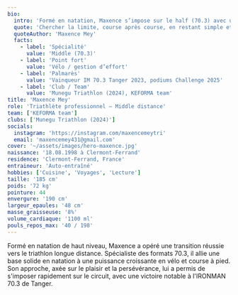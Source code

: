 ```yaml
---
bio:
  intro: 'Formé en natation, Maxence s’impose sur le half (70.3) avec une approche offensive à vélo et régulière en course à pied.'
  quote: 'Chercher la limite, course après course, en restant simple et focalisé.'
  quoteAuthor: 'Maxence Mey'
  facts:
    - label: 'Spécialité'
      value: 'Middle (70.3)'
    - label: 'Point fort'
      value: 'Vélo / gestion d’effort'
    - label: 'Palmarès'
      value: 'Vainqueur IM 70.3 Tanger 2023, podiums Challenge 2025'
    - label: 'Club / Team'
      value: 'Munegu Triathlon (2024), KEFORMA team'
title: 'Maxence Mey'
role: 'Triathlète professionnel – Middle distance'
team: ['KEFORMA team']
clubs: ['Munegu Triathlon (2024)']
socials:
  instagram: 'https://instagram.com/maxencemeytri'
  email: 'maxencemey431@gmail.com'
cover: '~/assets/images/hero-maxence.jpg'
naissance: '18.08.1998 à Clermont-Ferrand'
residence: 'Clermont-Ferrand, France'
entraineur: 'Auto-entraîné'
hobbies: ['Cuisine', 'Voyages', 'Lecture']
taille: '185 cm'
poids: '72 kg'
pointure: 44
envergure: '190 cm'
largeur_epaules: '48 cm'
masse_graisseuse: '8%'
volume_cardiaque: '1100 ml'
pouls_repos_max: '40 / 198'
---
```


Formé en natation de haut niveau, Maxence a opéré une transition réussie vers le triathlon longue distance. Spécialiste des formats 70.3, il allie une base solide en natation à une puissance croissante en vélo et course à pied. Son approche, axée sur le plaisir et la persévérance, lui a permis de s'imposer rapidement sur le circuit, avec une victoire notable à l'IRONMAN 70.3 de Tanger.
